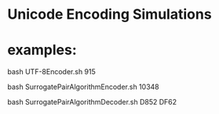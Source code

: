 Unicode Encoding Simulations
============================
examples:
=========
bash UTF-8Encoder.sh 915

bash SurrogatePairAlgorithmEncoder.sh 10348

bash SurrogatePairAlgorithmDecoder.sh D852 DF62
